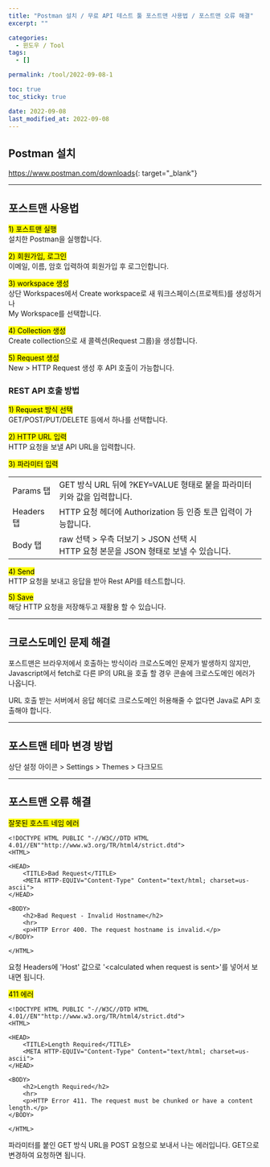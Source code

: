 ```yaml
---
title: "Postman 설치 / 무료 API 테스트 툴 포스트맨 사용법 / 포스트맨 오류 해결"
excerpt: ""

categories:
  - 윈도우 / Tool
tags:
  - []

permalink: /tool/2022-09-08-1

toc: true
toc_sticky: true

date: 2022-09-08
last_modified_at: 2022-09-08
---
```


## Postman 설치

<https://www.postman.com/downloads>{: target="_blank"}

---

## 포스트맨 사용법

<mark>1) 포스트맨 실행</mark>  
설치한 Postman을 실행합니다.

<mark>2) 회원가입, 로그인</mark>  
이메일, 이름, 암호 입력하여 회원가입 후 로그인합니다.

<mark>3) workspace 생성</mark>  
상단 Workspaces에서 Create workspace로 새 워크스페이스(프로젝트)를 생성하거나  
My Workspace를 선택합니다.

<mark>4) Collection 생성</mark>  
Create collection으로 새 콜렉션(Request 그룹)을 생성합니다.

<mark>5) Request 생성</mark>  
New > HTTP Request 생성 후 API 호출이 가능합니다.

### REST API 호출 방법

<mark>1) Request 방식 선택</mark>  
GET/POST/PUT/DELETE 등에서 하나를 선택합니다.

<mark>2) HTTP URL 입력</mark>  
HTTP 요청을 보낼 API URL을 입력합니다.

<mark>3) 파라미터 입력</mark>
<table>
  <tbody>
    <tr>
      <td>Params 탭</td>
      <td>GET 방식 URL 뒤에 ?KEY=VALUE 형태로 붙을 파라미터 키와 값을 입력합니다.</td>
    </tr>
    <tr>
      <td>Headers 탭</td>
      <td>HTTP 요청 헤더에 Authorization 등 인증 토큰 입력이 가능합니다.</td>
    </tr>
    <tr>
      <td>Body 탭</td>
      <td>raw 선택 &gt; 우측 더보기 &gt; JSON 선택 시<br>HTTP 요청 본문을 JSON 형태로 보낼 수 있습니다.</td>
    </tr>
  </tbody>
</table>

<mark>4) Send</mark>  
HTTP 요청을 보내고 응답을 받아 Rest API를 테스트합니다.

<mark>5) Save</mark>  
해당 HTTP 요청을 저장해두고 재활용 할 수 있습니다.

---

## 크로스도메인 문제 해결

포스트맨은 브라우저에서 호출하는 방식이라 크로스도메인 문제가 발생하지 않지만,  
Javascript에서 fetch로 다른 IP의 URL을 호출 할 경우 콘솔에 크로스도메인 에러가 나옵니다.

URL 호출 받는 서버에서 응답 헤더로 크로스도메인 허용해줄 수 없다면 Java로 API 호출해야 합니다.

---

## 포스트맨 테마 변경 방법

상단 설정 아이콘 > Settings > Themes > 다크모드

---

## 포스트맨 오류 해결

<mark>잘못된 호스트 네임 에러</mark>
```
<!DOCTYPE HTML PUBLIC "-//W3C//DTD HTML 4.01//EN""http://www.w3.org/TR/html4/strict.dtd">
<HTML>

<HEAD>
	<TITLE>Bad Request</TITLE>
	<META HTTP-EQUIV="Content-Type" Content="text/html; charset=us-ascii">
</HEAD>

<BODY>
	<h2>Bad Request - Invalid Hostname</h2>
	<hr>
	<p>HTTP Error 400. The request hostname is invalid.</p>
</BODY>

</HTML>
```
요청 Headers에 'Host' 값으로 '\<calculated when request is sent>'를 넣어서 보내면 됩니다.

<mark>411 에러</mark>
```
<!DOCTYPE HTML PUBLIC "-//W3C//DTD HTML 4.01//EN""http://www.w3.org/TR/html4/strict.dtd">
<HTML>

<HEAD>
	<TITLE>Length Required</TITLE>
	<META HTTP-EQUIV="Content-Type" Content="text/html; charset=us-ascii">
</HEAD>

<BODY>
	<h2>Length Required</h2>
	<hr>
	<p>HTTP Error 411. The request must be chunked or have a content length.</p>
</BODY>

</HTML>
```
파라미터를 붙인 GET 방식 URL을 POST 요청으로 보내서 나는 에러입니다. GET으로 변경하여 요청하면 됩니다.